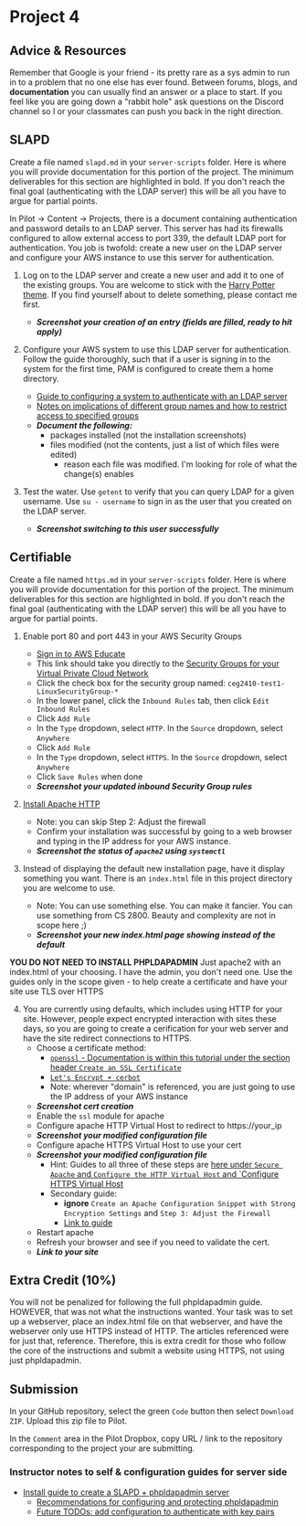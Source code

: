 # Project 4

## Advice & Resources

Remember that Google is your friend - its pretty rare as a sys admin to run in to a problem that no one else has ever found.  Between forums, blogs, and **documentation** you can usually find an answer or a place to start.  If you feel like you are going down a "rabbit hole" ask questions on the Discord channel so I or your classmates can push you back in the right direction.

## SLAPD

Create a file named `slapd.md` in your `server-scripts` folder.  Here is where you will provide documentation for this portion of the project.  The minimum deliverables for this section are highlighted in bold.  If you don't reach the final goal (authenticating with the LDAP server) this will be all you have to argue for partial points.

In Pilot -> Content -> Projects, there is a document containing authentication and password details to an LDAP server.  This server has had its firewalls configured to allow external access to port 339, the default LDAP port for authentication.  You job is twofold: create a new user on the LDAP server and configure your AWS instance to use this server for authentication.

1. Log on to the LDAP server and create a new user and add it to one of the existing groups.  You are welcome to stick with the [Harry Potter theme](https://en.wikipedia.org/wiki/List_of_Harry_Potter_characters).  If you find yourself about to delete something, please contact me first.
    - **_Screenshot your creation of an entry (fields are filled, ready to hit apply)_**

2. Configure your AWS system to use this LDAP server for authentication.  Follow the guide thoroughly, such that if a user is signing in to the system for the first time, PAM is configured to create them a home directory.
    - [Guide to configuring a system to authenticate with an LDAP server](https://computingforgeeks.com/how-to-configure-ubuntu-as-ldap-client/)
    - [Notes on implications of different group names and how to restrict access to specified groups](https://www.digitalocean.com/community/tutorials/how-to-authenticate-client-computers-using-ldap-on-an-ubuntu-12-04-vps)
    - **_Document the following:_**
        - packages installed (not the installation screenshots)
        - files modified (not the contents, just a list of which files were edited)
            - reason each file was modified.  I'm looking for role of what the change(s) enables

3. Test the water.  Use `getent` to verify that you can query LDAP for a given username.  Use `su - username` to sign in as the user that you created on the LDAP server.
    - **_Screenshot switching to this user successfully_**

## Certifiable

Create a file named `https.md` in your `server-scripts` folder.  Here is where you will provide documentation for this portion of the project.  The minimum deliverables for this section are highlighted in bold.  If you don't reach the final goal (authenticating with the LDAP server) this will be all you have to argue for partial points.

1. Enable port 80 and port 443 in your AWS Security Groups
    - [Sign in to AWS Educate](https://www.awseducate.com/student/s/)
    - This link should take you directly to the [Security Groups for your Virtual Private Cloud Network](https://console.aws.amazon.com/ec2/v2/home?region=us-east-1#SecurityGroups:)
    - Click the check box for the security group named: `ceg2410-test1-LinuxSecurityGroup-*`
    - In the lower panel, click the `Inbound Rules` tab, then click `Edit Inbound Rules`
    - Click `Add Rule`
    - In the `Type` dropdown, select `HTTP`. In the `Source` dropdown, select `Anywhere`
    - Click `Add Rule`
    - In the `Type` dropdown, select `HTTPS`. In the `Source` dropdown, select `Anywhere`
    - Click `Save Rules` when done
    - **_Screenshot your updated inbound Security Group rules_**

2. [Install Apache HTTP](https://www.digitalocean.com/community/tutorials/how-to-install-the-apache-web-server-on-ubuntu-16-04)
    - Note: you can skip Step 2: Adjust the firewall 
    - Confirm your installation was successful by going to a web browser and typing in the IP address for your AWS instance.
    - **_Screenshot the status of `apache2` using `systemctl`_**

3. Instead of displaying the default new installation page, have it display something you want.  There is an `index.html` file in this project directory you are welcome to use.
    - Note: You can use something else.  You can make it fancier.  You can use something from CS 2800.  Beauty and complexity are not in scope here ;)
    - **_Screenshot your new index.html page showing instead of the default_**

**YOU DO NOT NEED TO INSTALL PHPLDAPADMIN** Just apache2 with an index.html of your choosing.  I have the admin, you don't need one.  Use the guides only in the scope given - to help create a certificate and have your site use TLS over HTTPS

4. You are currently using defaults, which includes using HTTP for your site.  However, people expect encrypted interaction with sites these days, so you are going to create a cerification for your web server and have the site redirect connections to HTTPS.
    - Choose a certificate method:
        - [`openssl` - Documentation is within this tutorial under the section header `Create an SSL Certificate`](https://www.digitalocean.com/community/tutorials/how-to-install-and-configure-openldap-and-phpldapadmin-on-an-ubuntu-14-04-server)
        - [`Let's Encrypt + cerbot`](https://www.digitalocean.com/community/tutorials/how-to-secure-apache-with-let-s-encrypt-on-ubuntu-16-04)
        - Note: wherever "domain" is referenced, you are just going to use the IP address of your AWS instance
    - **_Screenshot cert creation_**
    - Enable the `ssl` module for apache
    - Configure apache HTTP Virtual Host to redirect to https://your_ip
    - **_Screenshot your modified configuration file_**
    - Configure apache HTTPS Virtual Host to use your cert
    - **_Screenshot your modified configuration file_**
        - Hint: Guides to all three of these steps are [here under `Secure Apache` and `Configure the HTTP Virtual Host` and `Configure HTTPS Virtual Host](https://www.digitalocean.com/community/tutorials/how-to-install-and-configure-openldap-and-phpldapadmin-on-an-ubuntu-14-04-server) 
        - Secondary guide: 
            - **ignore** `Create an Apache Configuration Snippet with Strong Encryption Settings` and `Step 3: Adjust the Firewall`
            - [Link to guide](https://www.digitalocean.com/community/tutorials/how-to-create-a-self-signed-ssl-certificate-for-apache-in-ubuntu-16-04)
    - Restart apache 
    - Refresh your browser and see if you need to validate the cert.
    - **_Link to your site_**

## Extra Credit (10%)

You will not be penalized for following the full phpldapadmin guide.  HOWEVER, that was not what the instructions wanted.  Your task was to set up a webserver, place an index.html file on that webserver, and have the webserver only use HTTPS instead of HTTP.  The articles referenced were for just that, reference.  Therefore, this is extra credit for those who follow the core of the instructions and submit a website using HTTPS, not using just phpldapadmin.

## Submission

In your GitHub repository, select the green `Code` button then select `Download ZIP`. Upload this zip file to Pilot.

In the `Comment` area in the Pilot Dropbox, copy URL / link to the repository corresponding to the project your are submitting.

### Instructor notes to self & configuration guides for server side

- [Install guide to create a SLAPD + phpldapadmin server](https://www.digitalocean.com/community/tutorials/how-to-install-and-configure-a-basic-ldap-server-on-an-ubuntu-12-04-vps)
    - [Recommendations for configuring and protecting phpldapadmin](https://www.digitalocean.com/community/tutorials/how-to-install-and-configure-openldap-and-phpldapadmin-on-an-ubuntu-14-04-server)
    - [Future TODOs: add configuration to authenticate with key pairs](https://serverfault.com/questions/653792/ssh-key-authentication-using-ldap)
